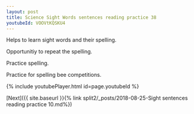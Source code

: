 ```yaml
---
layout: post
title: Science Sight Words sentences reading practice 38
youtubeId: VOOVtKQSKU4
---
```

 
 
Helps to learn sight words and their spelling.

Opportunitiy to repeat the spelling. 

Practice spelling. 
 
Practice for spelling bee competitions. 
 
{% include youtubePlayer.html id=page.youtubeId %}
 
 

[Next]({{ site.baseurl }}{% link  split2/_posts/2018-08-25-Sight sentences reading practice 10.md%})
 
